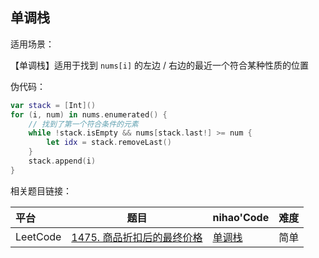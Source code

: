 ## 单调栈

适用场景：

【单调栈】适用于找到 ```nums[i]``` 的左边 / 右边的最近一个符合某种性质的位置

伪代码：

```swift
var stack = [Int]()
for (i, num) in nums.enumerated() {
    // 找到了第一个符合条件的元素
    while !stack.isEmpty && nums[stack.last!] >= num {
        let idx = stack.removeLast()
    }
    stack.append(i)
}
```

相关题目链接：

| 平台     | 题目                                                         | nihao'Code                                                   | 难度 |
| :------- | ------------------------------------------------------------ | ------------------------------------------------------------ | ---- |
| LeetCode | [1475. 商品折扣后的最终价格](https://leetcode.cn/problems/final-prices-with-a-special-discount-in-a-shop/) | [单调栈](https://github.com/xuhaodong1/nihao_algorithmNotes/blob/master/LeetCode/MonotoneStack.swift) | 简单 |

